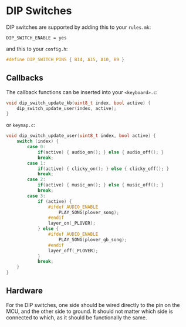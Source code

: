 # DIP Switches

DIP switches are supported by adding this to your `rules.mk`:

    DIP_SWITCH_ENABLE = yes

and this to your `config.h`:

```c
#define DIP_SWITCH_PINS { B14, A15, A10, B9 }
```

## Callbacks

The callback functions can be inserted into your `<keyboard>.c`:

```c
void dip_switch_update_kb(uint8_t index, bool active) { 
    dip_switch_update_user(index, active); 
}
```


or `keymap.c`:

```c
void dip_switch_update_user(uint8_t index, bool active) { 
    switch (index) {
        case 0:
            if(active) { audio_on(); } else { audio_off(); }
            break;
        case 1:
            if(active) { clicky_on(); } else { clicky_off(); }
            break;
        case 2:
            if(active) { music_on(); } else { music_off(); }
            break;
        case 3:
            if (active) {
                #ifdef AUDIO_ENABLE
                    PLAY_SONG(plover_song);
                #endif
                layer_on(_PLOVER);
            } else {
                #ifdef AUDIO_ENABLE
                    PLAY_SONG(plover_gb_song);
                #endif
                layer_off(_PLOVER);
            }
            break;
    }
}
```


## Hardware

For the DIP switches, one side should be wired directly to the pin on the MCU, and the other side to ground.  It should not matter which side is connected to which, as it should be functionally the same. 
